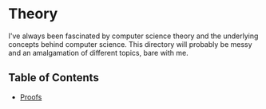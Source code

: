 # Theory

I've always been fascinated by computer science theory and the underlying concepts behind computer science. This directory will probably be messy and an amalgamation of different topics, bare with me.

## Table of Contents

- [Proofs](proofs/README.md)
<!-- - [Logic](logic/README.md)
- [Algorithms](algorithms/README.md)
    - Leetcode?
- [Data Structures](data-structures/README.md)
    - Arrays
    - Linked Lists
    - Binary Trees
    - Stacks
    - Heaps
- [Mathematics](mathematics/README.md)
    - Big O notation
- [Computer Science](computer-science/README.md)
- [Programming Languages](programming-languages/README.md)
    - Compilers
    - Garbage collectors
    - Low Vs High level
    - Different uses
- [Operating Systems](operating-systems/README.md)
    - Advantages/disadvantages
    - Linux
        - How to use
- [Databases](databases/README.md)
- [Networking](networking/README.md)
- [Security](security/README.md)
- [Artificial Intelligence](artificial-intelligence/README.md) --
    - machine learning
>
    

### TODO

- [ ] make table of contents nicer

### Finished

- [x] Add a README.md
- [x] Add table of contents
